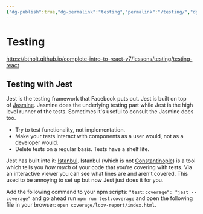 ```yaml
---
{"dg-publish":true,"dg-permalink":"testing","permalink":"/testing/","dgHomeLink":true,"dgPassFrontmatter":false}
---
```



# Testing
https://btholt.github.io/complete-intro-to-react-v7/lessons/testing/testing-react
## Testing with Jest
Jest is the testing framework that Facebook puts out.
Jest is built on top of [Jasmine](https://jasmine.github.io/). Jasmine does the underlying testing part while Jest is the high level runner of the tests. Sometimes it's useful to consult the Jasmine docs too.

- Try to test functionality, not implementation.
- Make your tests interact with components as a user would, not as a developer would.
- Delete tests on a regular basis. Tests have a shelf life.

Jest has built into it: [Istanbul](https://istanbul.js.org/). Istanbul (which is not [Constantinople](https://youtu.be/vsQrKZcYtqg)) is a tool which tells you _how much_ of your code that you're covering with tests. Via an interactive viewer you can see what lines are and aren't covered. This used to be annoying to set up but now Jest just does it for you.

Add the following command to your npm scripts: `"test:coverage": "jest --coverage"` and go ahead run `npm run test:coverage` and open the following file in your browser: `open coverage/lcov-report/index.html`.